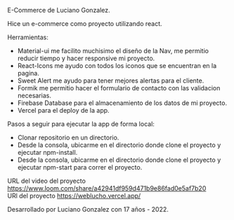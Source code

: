E-Commerce de Luciano Gonzalez.

Hice un e-commerce como proyecto utilizando react.

Herramientas:
- Material-ui me facilito muchisimo el diseño de la Nav, me permitio reducir tiempo y hacer responsive mi proyecto.
- React-Icons me ayudo con todos los iconos que se encuentran en la pagina.
- Sweet Alert me ayudo para tener mejores alertas para el cliente.
- Formik me permitio hacer el formulario de contacto con las validacion necesarias.
- Firebase Database para el almacenamiento de los datos de mi proyecto.
- Vercel para el deploy de la app.

Pasos a seguir para ejecutar la app de forma local:
- Clonar repositorio en un directorio.
- Desde la consola, ubicarme en el directorio donde clone el proyecto y ejecutar npm-install.
- Desde la consola, ubicarme en el directorio donde clone el proyecto y ejecutar npm-start para correr el proyecto.
  
URL del video del proyecto https://www.loom.com/share/a42941df959d471b9e86fad0e5af7b20  
URl del proyecto https://weblucho.vercel.app/

Desarrollado por Luciano Gonzalez con 17 años - 2022.